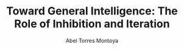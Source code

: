 ---
paperId: 30
author: Abel Torres Montoya
publicationauthor: Torres Montoya, A.
title: "Toward General Intelligence: The Role of Inhibition and Iteration"
pdf: --
poster: Poster_Abel_Torres
alt: --
type: Poster
topic: General Machine Learning
link: https://doi.org/10.52591/lxai201906159
conference: icml
year: 2019
tags: icml-2019-ab
location: California, USA
---